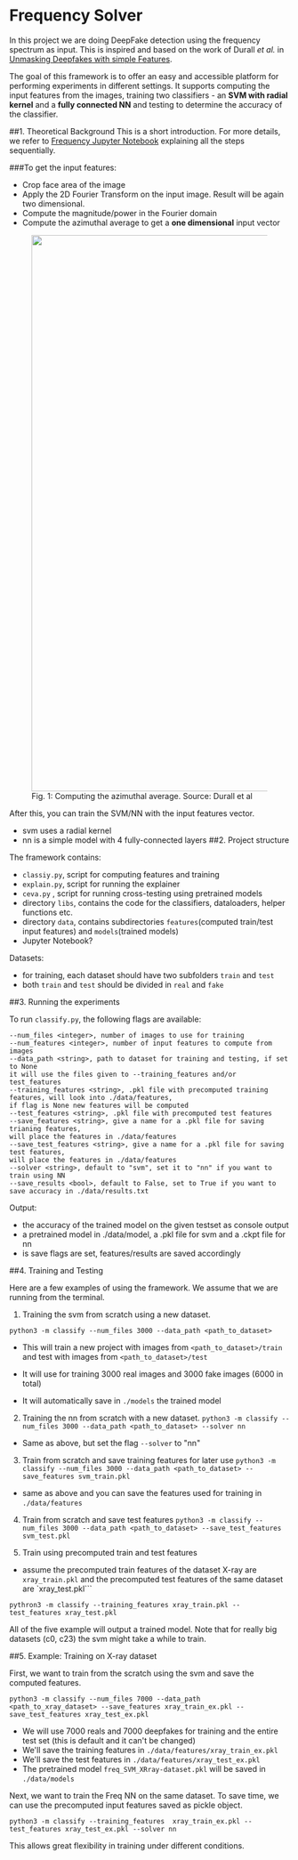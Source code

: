 # Frequency Solver
In this project we are doing DeepFake detection using the frequency spectrum as input. 
This is inspired and based on the work of Durall *et al.*  in [Unmasking Deepfakes with simple Features](https://github.com/cc-hpc-itwm/DeepFakeDetection). 

The goal of this framework is to offer an easy and accessible platform for performing experiments in different settings.
It supports computing the input features from the images, training two classifiers - an **SVM with radial kernel** and a **fully connected NN** and testing to determine the accuracy of the classifier. 

##1. Theoretical Background
This is a short introduction. For more details, we refer to [Frequency Jupyter Notebook]() explaining all the steps sequentially. 

###To get the input features:
- Crop face area of the image
- Apply the 2D Fourier Transform on the input image. Result will be again two dimensional.
- Compute the magnitude/power in the Fourier domain
- Compute the azimuthal average to get a **one dimensional** input vector 

<figure>
<img align="center" src="rm_img/azm_avg.png" width="1000"/>
<figcaption>Fig. 1: Computing the azimuthal average. Source: Durall et al</figcaption>
</figure>

After this, you can train the SVM/NN with the input features vector. 
- svm uses a radial kernel
- nn is a simple model with 4 fully-connected layers
##2. Project structure

The framework contains:
- `classiy.py`, script for computing features and training
- `explain.py`, script for running the explainer
-  `ceva.py`        , script for running cross-testing using pretrained models 
- directory `libs`, contains the code for the classifiers, dataloaders, helper functions etc.
- directory `data`, contains subdirectories `features`(computed train/test input features) and `models`(trained models)
- Jupyter Notebook?

Datasets:
- for training, each dataset should have two subfolders `train` and `test`
- both `train` and `test` should be divided in `real` and `fake` 

##3. Running the experiments 

To run `classify.py`, the following flags are available:
```shell
--num_files <integer>, number of images to use for training 
--num_features <integer>, number of input features to compute from images
--data_path <string>, path to dataset for training and testing, if set to None 
it will use the files given to --training_features and/or test_features
--training_features <string>, .pkl file with precomputed training features, will look into ./data/features, 
if flag is None new features will be computed 
--test_features <string>, .pkl file with precomputed test features
--save_features <string>, give a name for a .pkl file for saving trianing features,
will place the features in ./data/features
--save_test_features <string>, give a name for a .pkl file for saving test features,
will place the features in ./data/features
--solver <string>, default to "svm", set it to "nn" if you want to train using NN
--save_results <bool>, default to False, set to True if you want to save accuracy in ./data/results.txt
```

Output:
- the accuracy of the trained model on the given testset as console output
- a pretrained model in ./data/model, a .pkl file for svm and a .ckpt file for nn
- is save flags are set, features/results are saved accordingly 

##4. Training and Testing

Here are a few examples of using the framework. We assume that we are running from the terminal. 

1. Training the svm from scratch using a new dataset. 

`python3 -m classify --num_files 3000 --data_path <path_to_dataset>`
   - This will train a new project with images from `<path_to_dataset>/train` and test with images 
from `<path_to_dataset>/test` 
     
- It will use for training 3000 real images and 3000 fake images (6000 in total)
- It will automatically save in `./models` the trained model 

2. Training the nn from scratch with a new dataset. 
`python3 -m classify --num_files 3000 --data_path <path_to_dataset> --solver nn`
   
- Same as above, but set the flag `--solver` to "nn"

3. Train from scratch and save training features for later use 
`python3 -m classify --num_files 3000 --data_path <path_to_dataset> --save_features svm_train.pkl`
   
- same as above and you can save the features used for training in `./data/features`

4. Train from scratch and save test features
`python3 -m classify --num_files 3000 --data_path <path_to_dataset> --save_test_features svm_test.pkl`

5. Train using precomputed train and test features 
- assume the precomputed train features of the dataset X-ray are `xray_train.pkl` and the 
precomputed test features of the same dataset are `xray_test.pkl```

`pythron3 -m classify --training_features xray_train.pkl --test_features xray_test.pkl`


All of the five example will output a trained model. Note that for really big datasets (c0, c23) the svm might take a while to train. 


##5. Example: Training on X-ray dataset 

First, we want to train from the scratch using the svm and save the computed features. 

`python3 -m classify --num_files 7000 --data_path <path_to_xray_dataset> --save_features xray_train_ex.pkl --save_test_features xray_test_ex.pkl`

- We will use 7000 reals and 7000 deepfakes for training and the entire test set (this is default and it can't be changed)
- We'll save the training features in `./data/features/xray_train_ex.pkl`
- We'll save the test features in `./data/features/xray_test_ex.pkl`
- The pretrained model `freq_SVM_XRray-dataset.pkl` will be saved in `./data/models`

Next, we want to train the Freq NN on the same dataset. To save time, we can use the precomputed input features saved as pickle object.

`python3 -m classify --training_features  xray_train_ex.pkl --test_features xray_test_ex.pkl --solver nn`

This allows great flexibility in training under different conditions. 







